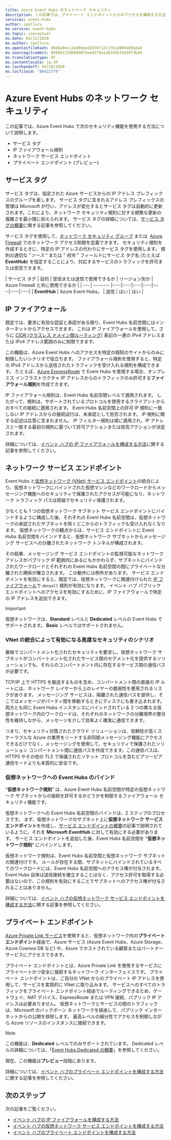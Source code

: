 ```yaml
---
title: Azure Event Hubs のネットワーク セキュリティ
description: この記事では、プライベート エンドポイントからのアクセスを構成する方法について説明します。
services: event-hubs
author: spelluru
ms.service: event-hubs
ms.topic: conceptual
ms.date: 03/11/2020
ms.author: spelluru
ms.openlocfilehash: 46e6a9ecc2ed09aed1076f12c1f61a966485bdad
ms.sourcegitcommit: 849bb1729b89d075eed579aa36395bf4d29f3bd9
ms.translationtype: HT
ms.contentlocale: ja-JP
ms.lasthandoff: 04/28/2020
ms.locfileid: "80422779"
---
```

# <a name="network-security-for-azure-event-hubs"></a>Azure Event Hubs のネットワーク セキュリティ 
この記事では、Azure Event Hubs で次のセキュリティ機能を使用する方法について説明します。 

- サービス タグ
- IP ファイアウォール規則
- ネットワーク サービス エンドポイント
- プライベート エンドポイント (プレビュー)


## <a name="service-tags"></a>サービス タグ
サービス タグは、指定された Azure サービスからの IP アドレス プレフィックスのグループを表します。 サービス タグに含まれるアドレス プレフィックスの管理は Microsoft が行い、アドレスが変化するとサービス タグは自動的に更新されます。これにより、ネットワーク セキュリティ規則に対する頻繁な更新の複雑さを最小限に抑えられます。 サービス タグの詳細については、[サービス タグの概要](../virtual-network/service-tags-overview.md)に関する記事を参照してください。

サービス タグを使用して、[ネットワーク セキュリティ グループ](../virtual-network/security-overview.md#security-rules) または  [Azure Firewall](../firewall/service-tags.md) でのネットワーク アクセス制御を定義できます。 セキュリティ規則を作成するときに、特定の IP アドレスの代わりにサービス タグを使用します。 規則の適切な "*ソース* " または " *宛先* " フィールドにサービス タグ名 (たとえば **EventHub**) を指定することにより、対応するサービスのトラフィックを許可または拒否できます。

| サービス タグ | 目的 | 受信または送信で使用できるか | リージョン別か | Azure Firewall と共に使用できるか |
| --- | -------- |:---:|:---:|:---:|:---:|:---:|:---:|:---:|
| **EventHub** | Azure Event Hubs。 | 送信 | はい | はい |


## <a name="ip-firewall"></a>IP ファイアウォール 
既定では、要求に有効な認証と承認がある限り、Event Hubs 名前空間にはインターネットからアクセスできます。 これは IP ファイアウォールを使用して、さらに [CIDR (クラスレス ドメイン間ルーティング)](https://en.wikipedia.org/wiki/Classless_Inter-Domain_Routing) 表記の一連の IPv4 アドレスまたは IPv4 アドレス範囲のみに制限できます。

この機能は、Azure Event Hubs へのアクセスを特定の既知のサイトからのみに制限したいシナリオで役立ちます。 ファイアウォール規則を使用すると、特定の IPv4 アドレスから送信されたトラフィックを受け入れる規則を構成できます。 たとえば、[Azure ExpressRoute](/azure/expressroute/expressroute-faqs#supported-services) で Event Hubs を使用する場合、オンプレミス インフラストラクチャ IP アドレスからのトラフィックのみ許可する**ファイアウォール規則**を作成できます。 

IP ファイアウォール規則は、Event Hubs 名前空間レベルで適用されます。 したがって、規則は、サポートされているプロトコルを使用するクライアントからのすべての接続に適用されます。 Event Hubs 名前空間上の許可 IP 規則に一致しない IP アドレスからの接続試行は、未承認として拒否されます。 IP 規則に関する記述は応答に含まれません。 IP フィルター規則は順に適用され、IP アドレスと一致する最初の規則に基づいて許可アクションまたは拒否アクションが決定されます。

詳細については、[イベント ハブの IP ファイアウォールを構成する方法](event-hubs-ip-filtering.md)に関する記事を参照してください。

## <a name="network-service-endpoints"></a>ネットワーク サービス エンドポイント
Event Hubs と[仮想ネットワーク (VNet) サービス エンドポイント](../virtual-network/virtual-network-service-endpoints-overview.md)の統合により、仮想ネットワークにバインドされた仮想マシンなどのワークロードからメッセージング機能へのセキュリティで保護されたアクセスが可能になり、ネットワーク トラフィック パスは両端でセキュリティ保護されます。

少なくとも 1 つの仮想ネットワーク サブネット サービス エンドポイントにバインドするように構成した後、それぞれの Event Hubs 名前空間は、仮想ネットワークの承認されたサブネットを除くどこからのトラフィックも受け入れなくなります。 仮想ネットワークの観点からは、サービス エンドポイントに Event Hubs 名前空間をバインドすると、仮想ネットワーク サブネットからメッセージング サービスへの分離されたネットワーク トンネルが構成されます。 

その結果、メッセージング サービス エンドポイントの監視可能なネットワーク アドレスがパブリック IP 範囲内にあるにもかかわらず、サブネットにバインドされたワークロードとそれぞれの Event Hubs 名前空間の間にプライベートな分離された関係が確立されます。 この動作には例外があります。 サービス エンドポイントを有効にすると、既定では、仮想ネットワークに関連付けられた [IP ファイアウォール](event-hubs-ip-filtering.md)で `denyall` 規則が有効になります。 イベント ハブ パブリック エンドポイントへのアクセスを有効にするために、IP ファイアウォールで特定の IP アドレスを追加できます。 

> [!IMPORTANT]
> 仮想ネットワークは、**Standard** レベルと **Dedicated** レベルの Event Hubs でサポートされます。 **Basic** レベルではサポートされません。

### <a name="advanced-security-scenarios-enabled-by-vnet-integration"></a>VNet の統合によって有効になる高度なセキュリティのシナリオ 

厳格でコンパートメント化されたセキュリティを要求し、仮想ネットワーク サブネットがコンパートメント化されたサービス間のセグメント化を提供するソリューションでも、それらのコンパートメント内に存在するサービス間の通信パスが必要です。

TCP/IP 上で HTTPS を搬送するものを含め、コンパートメント間の直接の IP ルートには、ネットワーク レイヤーから上のレイヤーの脆弱性を悪用されるリスクがあります。 メッセージング サービスは、隔離された通信パスを提供し、そこではメッセージがパーティ間を移動するときにディスクにも書き込まれます。 両方とも同じ Event Hubs インスタンスにバインドされている 2 つの異なる仮想ネットワーク内のワークロードは、それぞれのネットワークの分離境界の整合性を維持しながら、メッセージを介して効率よく確実に通信できます。
 
つまり、セキュリティ対策されたクラウド ソリューションは、信頼性が高くスケーラブルな Azure の業界をリードする非同期メッセージング機能にアクセスできるだけでなく、メッセージングを使用して、セキュリティで保護されたソリューション コンパートメント間に通信パスを作成できます。この通信パスは、HTTPS やその他の TLS で保護されたソケット プロトコルを含むピアツーピア通信モードよりも本質的に安全です。

### <a name="bind-event-hubs-to-virtual-networks"></a>仮想ネットワークへの Event Hubs のバインド

"**仮想ネットワーク規則**" は、Azure Event Hubs 名前空間が特定の仮想ネットワーク サブネットからの接続を許可するかどうかを制御するファイアウォール セキュリティ機能です。

仮想ネットワークへの Event Hubs 名前空間のバインドは、2 ステップのプロセスです。 まず、仮想ネットワークのサブネット上に**仮想ネットワーク サービス エンドポイント**を作成し、[サービス エンドポイントの概要](../virtual-network/virtual-network-service-endpoints-overview.md)の記事で説明されているように、それを **Microsoft.EventHub** に対して有効にする必要があります。 サービス エンドポイントを追加した後、Event Hubs 名前空間を "**仮想ネットワーク規則**" にバインドします。

仮想ネットワーク規則は、Event Hubs 名前空間と仮想ネットワーク サブネットの関連付けです。 ルールが存在する間、サブネットにバインドされているすべてのワークロードには、Event Hubs 名前空間へのアクセス権が付与されます。 Event Hubs 自体は送信接続を確立することはなく、アクセス許可を取得する必要はないので、この規則を有効にすることでサブネットへのアクセス権が付与されることはありません。

詳細については、[イベント ハブの仮想ネットワーク サービス エンドポイントを構成する方法](event-hubs-service-endpoints.md)に関する記事を参照してください。

## <a name="private-endpoints"></a>プライベート エンドポイント

[Azure Private Link サービス](../private-link/private-link-overview.md)を使用すると、仮想ネットワーク内の**プライベート エンドポイント**経由で、Azure サービス (Azure Event Hubs、Azure Storage、Azure Cosmos DB など) や、Azure でホストされている顧客またはパートナー サービスにアクセスできます。

プライベート エンドポイントとは、Azure Private Link を使用するサービスにプライベートかつ安全に接続するネットワーク インターフェイスです。 プライベート エンドポイントは、ご自分の VNet からのプライベート IP アドレスを使用して、サービスを実質的に VNet に取り込みます。 サービスへのすべてのトラフィックをプライベート エンドポイント経由でルーティングできるため、ゲートウェイ、NAT デバイス、ExpressRoute または VPN 接続、パブリック IP アドレスは必要ありません。 仮想ネットワークとサービスの間のトラフィックは、Microsoft のバックボーン ネットワークを経由して、パブリック インターネットからの公開を排除します。 最高レベルの細分性でアクセスを制御しながら Azure リソースのインスタンスに接続できます。

> [!NOTE]
> この機能は、**Dedicated** レベルでのみサポートされています。 Dedicated レベルの詳細については、「[Event Hubs Dedicated の概要](event-hubs-dedicated-overview.md)」を参照してください。 
>
> 現在、この機能は**プレビュー**段階にあります。 


詳細については、[イベント ハブのプライベート エンドポイントを構成する方法](private-link-service.md)に関する記事を参照してください。


## <a name="next-steps"></a>次のステップ
次の記事をご覧ください。

- [イベント ハブの IP ファイアウォールを構成する方法](event-hubs-ip-filtering.md)
- [イベント ハブの仮想ネットワーク サービス エンドポイントを構成する方法](event-hubs-service-endpoints.md)
- [イベント ハブのプライベート エンドポイントを構成する方法](private-link-service.md)